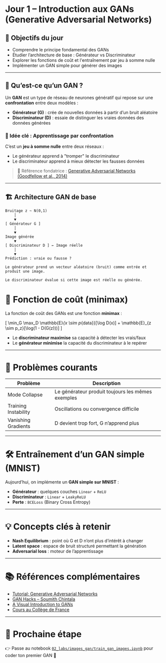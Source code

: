 # Jour 1 – Introduction aux GANs (Generative Adversarial Networks)

## 🎯 Objectifs du jour

- Comprendre le principe fondamental des GANs
- Étudier l’architecture de base : Générateur vs Discriminateur
- Explorer les fonctions de coût et l'entraînement par jeu à somme nulle
- Implémenter un GAN simple pour générer des images

---

## 🤖 Qu’est-ce qu’un GAN ?

Un **GAN** est un type de réseau de neurones génératif qui repose sur une **confrontation** entre deux modèles :
- **Générateur (G)** : crée de nouvelles données à partir d’un bruit aléatoire
- **Discriminateur (D)** : essaie de distinguer les vraies données des données générées

### 🧠 Idée clé : Apprentissage par confrontation
C’est un **jeu à somme nulle** entre deux réseaux :
- Le générateur apprend à "tromper" le discriminateur
- Le discriminateur apprend à mieux détecter les fausses données

> 🧾 Référence fondatrice :
> [Generative Adversarial Networks (Goodfellow et al., 2014)](https://arxiv.org/abs/1406.2661)

---

## 🏗️ Architecture GAN de base

```plaintext
Bruitage z ~ N(0,1)
    │
    ▼
[ Générateur G ]
    │
    ▼
Image générée
    ▼
[ Discriminateur D ] ← Image réelle
    │
    ▼
Prédiction : vraie ou fausse ?

Le générateur prend un vecteur aléatoire (bruit) comme entrée et produit une image.

Le discriminateur évalue si cette image est réelle ou générée.

```
# 🧮 Fonction de coût (minimax)

La fonction de coût des GANs est une fonction **minimax** :

\[
\min_G \max_D \mathbb{E}_{x \sim p_{data}}[\log D(x)] + \mathbb{E}_{z \sim p_z}[\log(1 - D(G(z)))]
\]

- Le **discriminateur maximise** sa capacité à détecter les vrais/faux
- Le **générateur minimise** la capacité du discriminateur à le repérer

---

# 🧨 Problèmes courants

| Problème            | Description                                       |
|---------------------|---------------------------------------------------|
| Mode Collapse       | Le générateur produit toujours les mêmes exemples |
| Training Instability| Oscillations ou convergence difficile             |
| Vanishing Gradients | D devient trop fort, G n’apprend plus             |

---

# 🛠️ Entraînement d’un GAN simple (MNIST)

Aujourd’hui, on implémente un **GAN simple sur MNIST** :

- **Générateur** : quelques couches `Linear` + `ReLU`
- **Discriminateur** : `Linear` + `LeakyReLU`
- **Perte** : `BCELoss` (Binary Cross Entropy)

---

# 💡 Concepts clés à retenir

- **Nash Equilibrium** : point où G et D n’ont plus d’intérêt à changer
- **Latent space** : espace de bruit structuré permettant la génération
- **Adversarial loss** : moteur de l’apprentissage

---

# 📚 Références complémentaires

- [Tutorial: Generative Adversarial Networks](https://arxiv.org/abs/1701.00160)
- [GAN Hacks – Soumith Chintala](https://github.com/soumith/ganhacks)
- [A Visual Introduction to GANs](https://poloclub.github.io/ganlab/)
- [Cours au Collège de France](https://www.college-de-france.fr/fr/agenda/cours/generation-de-donnees-en-ia-par-transport-et-debruitage/generation-de-donnees-en-ia-par-transport-et-debruitage-1)

---

# 🔁 Prochaine étape

👉 Passe au notebook [`02_labs/images_gan/train_gan_images.ipynb`](../02_labs/images_gan/train_gan_images.ipynb) pour coder ton premier GAN 🎨


